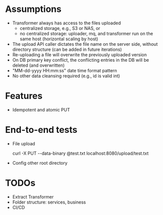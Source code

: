 
# Assumptions

- Transformer always has access to the files uploaded
    - centralized storage, e.g., S3 or NAS, or
    - no centralized storage: uploader, mq, and transformer run on the same host (horizontal scaling by host)
- The upload API caller dictates the file name on the server side, without directory structure (can be added in future iterations)
- Re-uploading a file will overwrite the previously uploaded version
- On DB primary key conflict, the conflicting entries in the DB will be deleted (and overwritten) 
- "MM-dd-yyyy HH:mm:ss" date time format pattern
- No other data cleansing required (e.g., id is valid int)

# Features

- Idempotent and atomic PUT

# End-to-end tests

- File upload

    curl -X PUT --data-binary @test.txt localhost:8080/upload/test.txt

- Config other root directory

# TODOs

- Extract Transformer
- Folder structure: services, business
- CI/CD